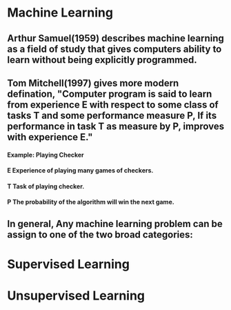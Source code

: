 # Machine Learning

## Arthur Samuel(1959) describes machine learning as a field of study that gives computers ability to learn without being explicitly programmed.
## Tom Mitchell(1997) gives more modern defination, "Computer program is said to learn from experience E with respect to some class of tasks T and some performance measure P, If its performance in task T as measure by P, improves with experience E."

#### Example: Playing Checker
#### E Experience of playing many games of checkers.
#### T Task of playing checker.
#### P The probability of the algorithm will win the next game.

## In general, Any machine learning problem can be assign to one of the two broad categories:
# Supervised Learning
# Unsupervised Learning 
